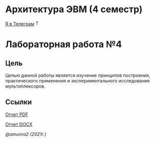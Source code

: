 # Архитектура ЭВМ (4 семестр)

 [Я в Телеграм](https://t.me/amunra2) <img src="https://img.icons8.com/external-tal-revivo-shadow-tal-revivo/344/external-telegram-is-a-cloud-based-instant-messaging-and-voice-over-ip-service-logo-shadow-tal-revivo.png" alt="Telegram" width=15>

# Лабораторная работа №4

## Цель

Целью данной работы является изучение принципов построения, практического применения и экспериментального исследования мультиплексоров.

## Ссылки

[Отчет PDF](./docs/cvetkov43b_report.pdf)

[Отчет DOCX](./docs/cvetkov43b_report.docx)

_@amunra2 (2021г.)_
